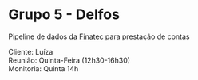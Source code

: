 # Grupo 5 - Delfos

Pipeline de dados da [Finatec](https://www.finatec.org.br/) para prestação de contas

Cliente: Luíza <br>
Reunião: Quinta-Feira (12h30-16h30)<br>
Monitoria: Quinta 14h